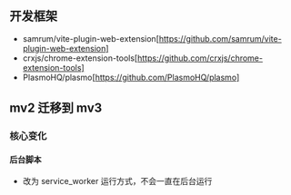 ## 开发框架

- samrum/vite-plugin-web-extension[https://github.com/samrum/vite-plugin-web-extension]
- crxjs/chrome-extension-tools[https://github.com/crxjs/chrome-extension-tools]
- PlasmoHQ/plasmo[https://github.com/PlasmoHQ/plasmo]

## mv2 迁移到 mv3

### 核心变化

#### 后台脚本

- 改为 service_worker 运行方式，不会一直在后台运行

